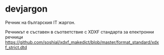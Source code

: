 # devjargon
Речник на българския IT жаргон.

Речникът е съставен в съответствие с XDXF стандарта за електронни речници https://github.com/soshial/xdxf_makedict/blob/master/format_standard/xdxf_strict.dtd

